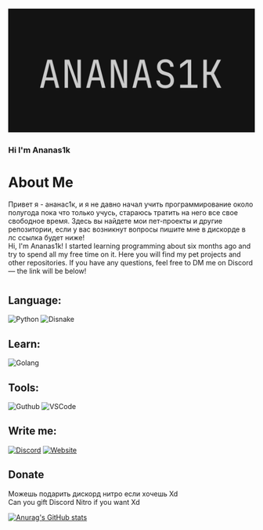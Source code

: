 ![Header](https://github.com/Ananas1kexe/Ananas1kexe/blob/main/assets/img1.png)

### Hi I'm Ananas1k 

# About Me

Привет я - ананас1к, и я не давно начал учить программирование около полугода пока что только учусь,
стараюсь тратить на него все свое свободное время. Здесь вы найдете мои пет-проекты и другие репозитории,
если у вас возникнут вопросы пишите мне в дискорде в лс ссылка будет ниже!\
Hi, I'm Ananas1k! I started learning programming about six months ago and try to spend all my free time on it. Here you will find my pet projects and other repositories.
If you have any questions, feel free to DM me on Discord — the link will be below!

#


## Language:
![Python](https://img.shields.io/badge/-Python-090909?style-for-the-badge&logo=python)
![Disnake](https://img.shields.io/badge/-Disnake-090909?style-for-the-badge&logo=Disnake)
## Learn:
![Golang](https://img.shields.io/badge/-Golang-090909?style=for-the-badge&logo=go)

## Tools:
![Guthub](https://img.shields.io/badge/-Guthub-090909?style-for-the-badge&logo=github)
![VSCode](https://img.shields.io/badge/-VSCode-090909?style-for-the-badge&logo=VSCode)

## Write me:

[![Discord](https://img.shields.io/badge/-Discord-090909?style-for-the-badge&logo=Discord)](https://discord.com/users/1232238825934163989)
[![Website](https://img.shields.io/badge/-Website-090909?style-for-the-badge&logo=Website)](https://ananas1kexe.github.io/anasn1k_bio/)


## Donate
Можешь подарить дискорд нитро если хочешь Xd\
Can you gift Discord Nitro if you want Xd


[![Anurag's GitHub stats](https://github-readme-stats.vercel.app/api?username=ananas1kexe&show_icons=true&bg_color=090909&title_color=FFFFFF&text_color=FFFFFF)](https://github.com/anuraghazra/github-readme-stats)
